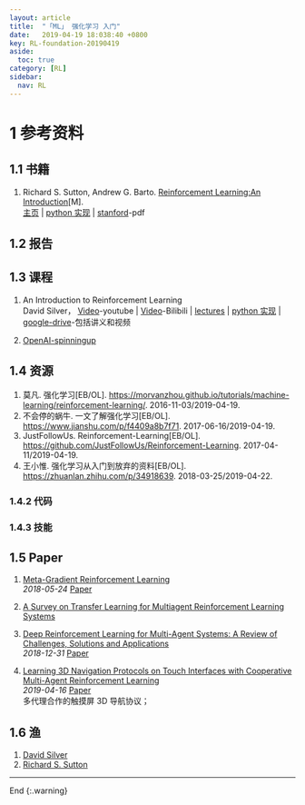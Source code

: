 ```yaml
---
layout: article
title:  "「ML」 强化学习 入门"
date:   2019-04-19 18:038:40 +0800
key: RL-foundation-20190419
aside:
  toc: true
category: [RL]
sidebar:
  nav: RL
---
```



<!--more-->


# 1 参考资料
## 1.1 书籍
1. Richard S. Sutton, Andrew G. Barto. [Reinforcement Learning:An Introduction](http://incompleteideas.net/book/RLbook2018.pdf)[M].    
[主页](http://incompleteideas.net/book/the-book-2nd.html) | [python 实现](https://github.com/ShangtongZhang/reinforcement-learning-an-introduction) | [stanford](https://web.stanford.edu/class/psych209/Readings/SuttonBartoIPRLBook2ndEd.pdf)-pdf     


## 1.2 报告

## 1.3 课程
1. An Introduction to Reinforcement Learning  
David Silver， [Video](https://www.youtube.com/watch?v=2pWv7GOvuf0)-youtube | [Video](https://www.bilibili.com/video/av45357759?from=search&seid=15688458670557550825)-Bilibili | [lectures](http://www0.cs.ucl.ac.uk/staff/d.silver/web/Teaching.html) | [python 实现](https://github.com/dalmia/David-Silver-Reinforcement-learning) | [google-drive](https://drive.google.com/drive/folders/0B6EE3Sw2jmZWNTZXNW9ucHhHS2M)-包括讲义和视频         

1. [OpenAI-spinningup](http://spinningup.openai.com/en/latest/)   

## 1.4 资源
1. 莫凡. 强化学习[EB/OL]. <https://morvanzhou.github.io/tutorials/machine-learning/reinforcement-learning/>. 2016-11-03/2019-04-19.    
1. 不会停的蜗牛. 一文了解强化学习[EB/OL]. <https://www.jianshu.com/p/f4409a8b7f71>. 2017-06-16/2019-04-19.     
1. JustFollowUs. Reinforcement-Learning[EB/OL]. <https://github.com/JustFollowUs/Reinforcement-Learning>. 2017-04-11/2019-04-19.     
1. 王小惟. 强化学习从入门到放弃的资料[EB/OL]. <https://zhuanlan.zhihu.com/p/34918639>. 2018-03-25/2019-04-22.   

### 1.4.2 代码

### 1.4.3 技能

## 1.5 Paper
1. [Meta-Gradient Reinforcement Learning](http://cn.arxiv.org/abs/1805.09801)   
*2018-05-24* [Paper](https://arxiv.org/abs/1805.09801)

1. [A Survey on Transfer Learning for Multiagent Reinforcement Learning Systems](https://www.jair.org/index.php/jair/article/view/11396/26482)    

1. [Deep Reinforcement Learning for Multi-Agent Systems: A Review of Challenges, Solutions and Applications](http://cn.arxiv.org/abs/1812.11794)   
*2018-12-31* [Paper](https://arxiv.org/abs/1812.11794)

1. [Learning 3D Navigation Protocols on Touch Interfaces with Cooperative Multi-Agent Reinforcement Learning](http://cn.arxiv.org/abs/1904.07802)   
*2019-04-16* [Paper](https://arxiv.org/abs/1904.07802)    
多代理合作的触摸屏 3D 导航协议；    

## 1.6 渔  
1. [David Silver](http://www0.cs.ucl.ac.uk/staff/d.silver/web/Home.html)   
1. [Richard S. Sutton](http://incompleteideas.net/)   

-------------------  
End
{:.warning}  
